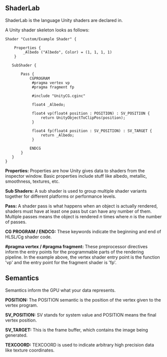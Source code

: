## ShaderLab

ShaderLab is the language Unity shaders are declared in.

A Unity shader skeleton looks as follows:

```
Shader "Custom/Example Shader" {
   
    Properties {
        _Albedo ("Albedo", Color) = (1, 1, 1, 1)
    }

   SubShader {

       Pass {
           CGPROGRAM
            #pragma vertex vp
            #pragma fragment fp

            #include "UnityCG.cginc"

            float4 _Albedo;

            float4 vp(float4 position : POSITION) : SV_POSITION {
                return UnityObjectToClipPos(position);
            }

            float4 fp(float4 position : SV_POSITION) : SV_TARGET {
                return _Albedo;
            }

           ENDCG
       }
   }
}
```

**Properties:** Properties are how Unity gives data to shaders from the inspector window. Basic properties include stuff like albedo, metallic, smoothness, textures, etc.

**Sub Shaders:** A sub shader is used to group multiple shader variants together for different platforms or performance levels.

**Pass:** A shader pass is what happens when an object is actually rendered, shaders must have at least one pass but can have any number of them. Multiple passes means the object is
rendered *n* times where *n* is the number of passes.

**CG PROGRAM / ENDCG:** These keywords indicate the beginning and end of HLSL/Cg shader code.

**#pragma vertex / #pragma fragment:** These preprocessor directives inform the entry points for the programmable parts of the rendering pipeline. In the example above, the vertex shader entry point is the function 'vp' and the entry point for the fragment shader is 'fp'.

## Semantics

Semantics inform the GPU what your data represents.

**POSITION:** The POSITION semantic is the position of the vertex given to the vertex program.

**SV_POSITION:** SV stands for system value and POSITION means the final vertex position.

**SV_TARGET:** This is the frame buffer, which contains the image being generated.

**TEXCOORD:** TEXCOORD is used to indicate arbitrary high precision data like texture coordinates.
